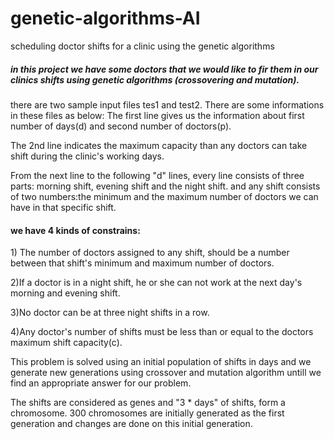# genetic-algorithms-AI
scheduling doctor shifts for a clinic using the genetic algorithms

<h5>in this project we have some doctors that we would like to fir them in our clinics shifts using genetic algorithms (crossovering and mutation).</h5>

there are two sample input files tes1 and test2. There are some informations in these files as below:
The first line gives us the information about first number of days(d) and second number of doctors(p).

The 2nd line indicates the maximum capacity than any doctors can take shift during the clinic's working days.

From the next line to the following "d" lines, every line consists of three parts: morning shift, evening shift and the night shift. and any shift consists of two numbers:the minimum and the maximum number of doctors we can have in that specific shift.

<h4>we have 4 kinds of constrains:</h4>
1) The number of doctors assigned to any shift, should be a number between that shift's minimum and maximum number of doctors.


2)If a doctor is in a night shift, he or she can not work at the next day's morning and evening shift.

3)No doctor can be at three night shifts in a row.

4)Any doctor's number of shifts must be less than or equal to the doctors maximum shift capacity(c).

This problem is solved using an initial population of shifts in days and we generate new generations using crossover and mutation algorithm untill we find an appropriate answer for our problem.

The shifts are considered as genes and "3 * days" of shifts, form a chromosome. 300 chromosomes are initially generated as the first generation and changes are done on this initial generation.
